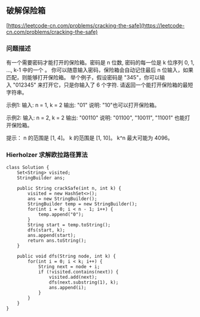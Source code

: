 ## 破解保险箱
[https://leetcode-cn.com/problems/cracking-the-safe](https://leetcode-cn.com/problems/cracking-the-safe)

### 问题描述
有一个需要密码才能打开的保险箱。密码是 n 位数, 密码的每一位是 k 位序列 0, 1, ..., k-1 中的一个 。
你可以随意输入密码，保险箱会自动记住最后 n 位输入，如果匹配，则能够打开保险箱。
举个例子，假设密码是 "345"，你可以输入 "012345" 来打开它，只是你输入了 6 个字符.
请返回一个能打开保险箱的最短字符串。

示例1:
输入: n = 1, k = 2
输出: "01"
说明: "10"也可以打开保险箱。

示例2:
输入: n = 2, k = 2
输出: "00110"
说明: "01100", "10011", "11001" 也能打开保险箱。

提示：
n 的范围是 [1, 4]。
k 的范围是 [1, 10]。
k^n 最大可能为 4096。

### Hierholzer 求解欧拉路径算法
```
class Solution {
    Set<String> visited;
    StringBuilder ans;

    public String crackSafe(int n, int k) {
        visited = new HashSet<>();
        ans = new StringBuilder();
        StringBuilder temp = new StringBuilder();
        for(int i = 0; i < n - 1; i++) {
            temp.append("0");
        }
        String start = temp.toString();
        dfs(start, k);
        ans.append(start);
        return ans.toString();
    }

    public void dfs(String node, int k) {
        for(int i = 0; i < k; i++) {
            String next = node + i;
            if (!visited.contains(next)) {
                visited.add(next);
                dfs(next.substring(1), k);
                ans.append(i);
            }
        }
    }
}
```
